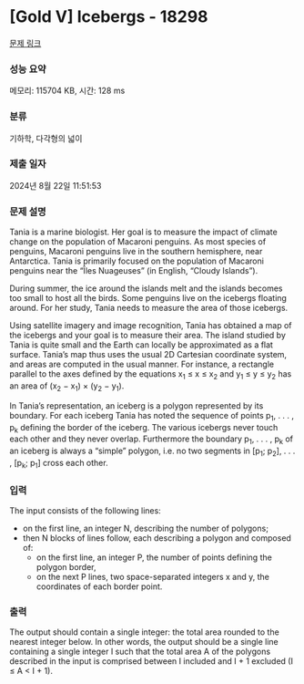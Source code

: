 # [Gold V] Icebergs - 18298 

[문제 링크](https://www.acmicpc.net/problem/18298) 

### 성능 요약

메모리: 115704 KB, 시간: 128 ms

### 분류

기하학, 다각형의 넓이

### 제출 일자

2024년 8월 22일 11:51:53

### 문제 설명

<p>Tania is a marine biologist. Her goal is to measure the impact of climate change on the population of Macaroni penguins. As most species of penguins, Macaroni penguins live in the southern hemisphere, near Antarctica. Tania is primarily focused on the population of Macaroni penguins near the “Îles Nuageuses” (in English, “Cloudy Islands”).</p>

<p>During summer, the ice around the islands melt and the islands becomes too small to host all the birds. Some penguins live on the icebergs floating around. For her study, Tania needs to measure the area of those icebergs.</p>

<p>Using satellite imagery and image recognition, Tania has obtained a map of the icebergs and your goal is to measure their area. The island studied by Tania is quite small and the Earth can locally be approximated as a flat surface. Tania’s map thus uses the usual 2D Cartesian coordinate system, and areas are computed in the usual manner. For instance, a rectangle parallel to the axes defined by the equations x<sub>1</sub> ≤ x ≤ x<sub>2</sub> and y<sub>1</sub> ≤ y ≤ y<sub>2</sub> has an area of (x<sub>2</sub> − x<sub>1</sub>) × (y<sub>2</sub> − y<sub>1</sub>).</p>

<p>In Tania’s representation, an iceberg is a polygon represented by its boundary. For each iceberg Tania has noted the sequence of points p<sub>1</sub>, . . . , p<sub>k</sub> defining the border of the iceberg. The various icebergs never touch each other and they never overlap. Furthermore the boundary p<sub>1</sub>, . . . , p<sub>k</sub> of an iceberg is always a “simple” polygon, i.e. no two segments in [p<sub>1</sub>; p<sub>2</sub>], . . . , [p<sub>k</sub>; p<sub>1</sub>] cross each other.</p>

### 입력 

 <p>The input consists of the following lines:</p>

<ul>
	<li>on the first line, an integer N, describing the number of polygons;</li>
	<li>then N blocks of lines follow, each describing a polygon and composed of:
	<ul>
		<li>on the first line, an integer P, the number of points defining the polygon border,</li>
		<li>on the next P lines, two space-separated integers x and y, the coordinates of each border point.</li>
	</ul>
	</li>
</ul>

### 출력 

 <p>The output should contain a single integer: the total area rounded to the nearest integer below. In other words, the output should be a single line containing a single integer I such that the total area A of the polygons described in the input is comprised between I included and I + 1 excluded (I ≤ A < I + 1).</p>

